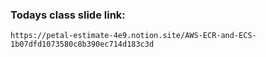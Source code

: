 ### Todays class slide link:

```link
https://petal-estimate-4e9.notion.site/AWS-ECR-and-ECS-1b07dfd1073580c8b390ec714d183c3d
```